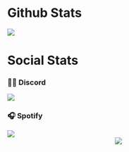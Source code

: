 # Github Stats
<div align="left">
	<a href="http://thejaydeep.tech" >  
  		<img src="https://github-readme-stats.vercel.app/api?username=Git-Jaydeep&show_icons=true&count_private=true&custom_title=Jaydeep's GitHub Stats&theme=nightowl" />  
	</a>
</div>
<!--
<div align="left">
	<a href="http://thejaydeep.tech" >  
  		<img src="https://github-readme-stats.vercel.app/api/wakatime?username=Jay_D__P&theme=light&bg=00000000" />  
	</a>
</div>

<div align="left">
	<a href="http://thejaydeep.tech" >  
  		<img src="https://github-readme-stats.vercel.app/api/top-langs/?username=Git-Jaydeep&langs_count=10&theme=light&bg=00000000" />  
	</a>
</div>
-->

# Social Stats

<div align="left">
  <h3>👋🏻 Discord</h3>
	<a href="https://discord.com/users/925615206351122432" >  
  		<img src="https://lanyard.kyrie25.me/api/925615206351122432?theme=light&bg=00000000"/>  
	</a>  
</div>

<div align="left">
  <h3>🎧 Spotify </h3>
<a href="https://open.spotify.com/user/v7979a26s0d6q6o4ncpdss42v" >
		<img src="https://spotify-recently-played-readme.vercel.app/api?user=v7979a26s0d6q6o4ncpdss42v&unique=true"/>
	</a>
</div>

<div align="center">
<a href="https://github.com/Git-Jaydeep" >
		<img src="https://hits.seeyoufarm.com/api/count/incr/badge.svg?url=https://github.com/Git-Jaydeep&count_bg=%2357BDDA&title_bg=%23555555&icon=github.svg&icon_color=%23E7E7E7&title=VisitedStats💫&edge_flat=false"/>
	</a>
</div>
